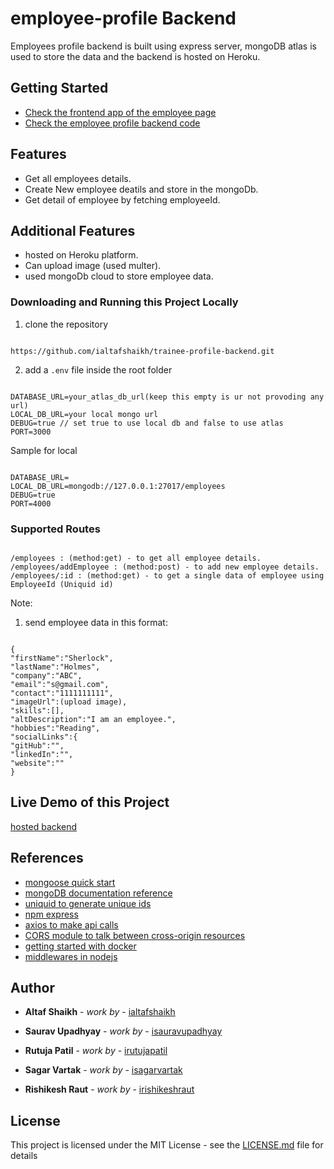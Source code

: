 # employee-profile Backend

Employees profile backend is built using express server, mongoDB atlas is used to store the data and the backend is hosted on Heroku.

## Getting Started

- [Check the frontend app of the employee page](https://github.com/ialtafshaikh/trainee-profile-pages.git)
- [Check the employee profile backend code](https://github.com/ialtafshaikh/trainee-profile-backend.git)

## Features

- Get all employees details.
- Create New employee deatils and store in the mongoDb.
- Get detail of employee by fetching employeeId.

## Additional Features

- hosted on Heroku platform.
- Can upload image (used multer).
- used mongoDb cloud to store employee data.

### Downloading and Running this Project Locally

1. clone the repository

```

https://github.com/ialtafshaikh/trainee-profile-backend.git

```

2. add a `.env` file inside the root folder

```

DATABASE_URL=your_atlas_db_url(keep this empty is ur not provoding any url)
LOCAL_DB_URL=your local mongo url
DEBUG=true // set true to use local db and false to use atlas
PORT=3000

```

Sample for local

```

DATABASE_URL=
LOCAL_DB_URL=mongodb://127.0.0.1:27017/employees
DEBUG=true
PORT=4000

```

### Supported Routes

```

/employees : (method:get) - to get all employee details.
/employees/addEmployee : (method:post) - to add new employee details.
/employees/:id : (method:get) - to get a single data of employee using EmployeeId (Uniquid id)

```

Note:

1. send employee data in this format:

```

{
"firstName":"Sherlock",
"lastName":"Holmes",
"company":"ABC",
"email":"s@gmail.com",
"contact":"1111111111",
"imageUrl":(upload image),
"skills":[],
"altDescription":"I am an employee.",
"hobbies":"Reading",
"socialLinks":{
"gitHub":"",
"linkedIn":"",
"website":""
}

```

## Live Demo of this Project

[hosted backend](https://trainee-profile-backend.herokuapp.com/employees/addEmployee)

## References

- [mongoose quick start](https://mongoosejs.com/docs/index.html)
- [mongoDB documentation reference](https://docs.mongodb.com/manual/introduction/)
- [uniquid to generate unique ids](https://www.npmjs.com/package/uniqid)
- [npm express](https://www.npmjs.com/package/express)
- [axios to make api calls](https://www.npmjs.com/package/axios)
- [CORS module to talk between cross-origin resources](https://www.npmjs.com/package/cors)
- [getting started with docker](https://docs.docker.com/get-started/)
- [middlewares in nodejs](https://medium.com/@selvaganesh93/how-node-js-middleware-works-d8e02a936113)

## Author

- **Altaf Shaikh** - _work by_ - [ialtafshaikh](https://github.com/ialtafshaikh)

- **Saurav Upadhyay** - _work by_ - [isauravupadhyay](https://github.com/sauravraw)

- **Rutuja Patil** - _work by_ - [irutujapatil](https://github.com/Rutuja9696)

- **Sagar Vartak** - _work by_ - [isagarvartak](https://github.com/sagar-vartak)

- **Rishikesh Raut** - _work by_ - [irishikeshraut](https://github.com/Rishikesh46)

## License

This project is licensed under the MIT License - see the [LICENSE.md](LICENSE.md) file for details

```

```
